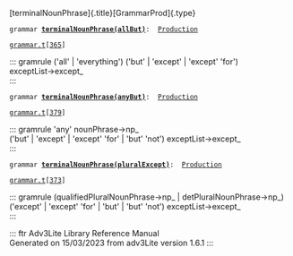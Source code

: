 [terminalNounPhrase]{.title}[GrammarProd]{.type}

`grammar `**[`terminalNounPhrase(allBut)`](../object/terminalNounPhrase(allBut).html)**` :   `[`Production`](../object/Production.html)

[`grammar.t`](../file/grammar.t.html)`[`[`365`](../source/grammar.t.html#365)`]`

::: gramrule
(\'all\' \| \'everything\') (\'but\' \| \'except\' \| \'except\'
\'for\')\
exceptList-\>except\_\
:::

`grammar `**[`terminalNounPhrase(anyBut)`](../object/terminalNounPhrase(anyBut).html)**` :   `[`Production`](../object/Production.html)

[`grammar.t`](../file/grammar.t.html)`[`[`379`](../source/grammar.t.html#379)`]`

::: gramrule
\'any\' nounPhrase-\>np\_\
(\'but\' \| \'except\' \| \'except\' \'for\' \| \'but\' \'not\')
exceptList-\>except\_\
:::

`grammar `**[`terminalNounPhrase(pluralExcept)`](../object/terminalNounPhrase(pluralExcept).html)**` :   `[`Production`](../object/Production.html)

[`grammar.t`](../file/grammar.t.html)`[`[`373`](../source/grammar.t.html#373)`]`

::: gramrule
(qualifiedPluralNounPhrase-\>np\_ \| detPluralNounPhrase-\>np\_)\
(\'except\' \| \'except\' \'for\' \| \'but\' \| \'but\' \'not\')
exceptList-\>except\_\
:::

::: ftr
Adv3Lite Library Reference Manual\
Generated on 15/03/2023 from adv3Lite version 1.6.1
:::
